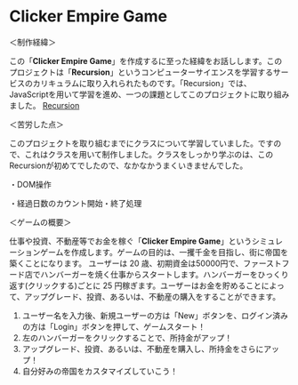 # Clicker Empire Game

＜制作経緯＞

この「**Clicker Empire Game**」を作成するに至った経緯をお話しします。このプロジェクトは「**Recursion**」というコンピューターサイエンスを学習するサービスのカリキュラムに取り入れられたものです。「Recursion」では、JavaScriptを用いて学習を進め、一つの課題としてこのプロジェクトに取り組みました。
[Recursion](https://recursionist.io/)

＜苦労した点＞

このプロジェクトを取り組むまでにクラスについて学習していました。ですので、これはクラスを用いて制作しました。クラスをしっかり学ぶのは、このRecursionが初めてでしたので、なかなかうまくいきませんでした。

・DOM操作

・経過日数のカウント開始・終了処理

＜ゲームの概要＞

仕事や投資、不動産等でお金を稼ぐ「**Clicker Empire Game**」というシミュレーションゲームを作成します。ゲームの目的は、一攫千金を目指し、街に帝国を築くことになります。
ユーザーは 20 歳、初期資金は50000円で、ファーストフード店でハンバーガーを焼く仕事からスタートします。ハンバーガーをひっくり返す(クリックする)ごとに 25 円稼ぎます。ユーザーはお金を貯めることによって、アップグレード、投資、あるいは、不動産の購入をすることができます。

1. ユーザー名を入力後、新規ユーザーの方は「New」ボタンを、ログイン済みの方は「Login」ボタンを押して、ゲームスタート！
2. 左のハンバーガーをクリックすることで、所持金がアップ！
3. アップグレード、投資、あるいは、不動産を購入し、所持金をさらにアップ！
4. 自分好みの帝国をカスタマイズしていこう！
